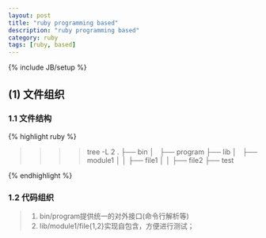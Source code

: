```yaml
---
layout: post
title: "ruby programming based"
description: "ruby programming based"
category: ruby
tags: [ruby, based]
---
```

{% include JB/setup %}


## (1) 文件组织
### 1.1 文件结构
{% highlight ruby %}
>>>>tree -L 2
.
├── bin
│   ├── program
├── lib
│   ├── module1
│   │   ├── file1
│   │   ├── file2
├── test

{% endhighlight %}

### 1.2 代码组织
> 1. bin/program提供统一的对外接口(命令行解析等)
> 2. lib/module1/file{1,2}实现自包含，方便进行测试；


